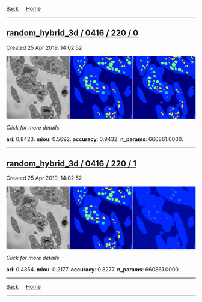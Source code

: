 
[Back](..)&nbsp;&nbsp;&nbsp;&nbsp;&nbsp;[Home](https://leapmanlab.github.io/snapshots)

---

<div class="summary"><a href="0"><h2>random_hybrid_3d / 0416 / 220 / 0</h2></a><p>Created 25 Apr 2019, 14:02:52
</p><a href="0"><img src="0/media/summary.png" align="center"></a><p>
<i>Click for more details</i>
</p></div>

**ari**: 0.8423. **miou**: 0.5692. **accuracy**: 0.9432. **n_params**: 660861.0000. 

---

<div class="summary"><a href="1"><h2>random_hybrid_3d / 0416 / 220 / 1</h2></a><p>Created 25 Apr 2019, 14:02:52
</p><a href="1"><img src="1/media/summary.png" align="center"></a><p>
<i>Click for more details</i>
</p></div>

**ari**: 0.4854. **miou**: 0.2177. **accuracy**: 0.8277. **n_params**: 660861.0000. 

---

[Back](..)&nbsp;&nbsp;&nbsp;&nbsp;&nbsp;[Home](https://leapmanlab.github.io/snapshots)

---